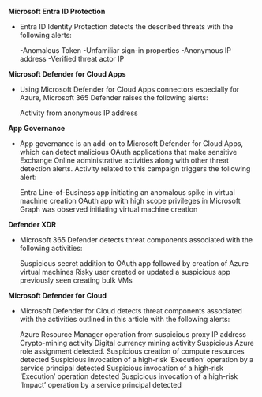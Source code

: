 **Microsoft Entra ID Protection**
- Entra ID Identity Protection detects the described threats with the following alerts:

    -Anomalous Token
    -Unfamiliar sign-in properties
    -Anonymous IP address
    -Verified threat actor IP

**Microsoft Defender for Cloud Apps**
- Using Microsoft Defender for Cloud Apps connectors especially for Azure, Microsoft 365 Defender raises the following alerts:

    Activity from anonymous IP address

**App Governance**
- App governance is an add-on to Microsoft Defender for Cloud Apps, which can detect malicious OAuth applications that make sensitive Exchange Online administrative activities along with other threat detection alerts. Activity related to this campaign triggers the following alert:

    Entra Line-of-Business app initiating an anomalous spike in virtual machine creation
    OAuth app with high scope privileges in Microsoft Graph was observed initiating virtual machine creation


**Defender XDR**
- Microsoft 365 Defender detects threat components associated with the following activities:

    Suspicious secret addition to OAuth app followed by creation of Azure virtual machines
    Risky user created or updated a suspicious app previously seen creating bulk VMs

**Microsoft Defender for Cloud**
- Microsoft Defender for Cloud detects threat components associated with the activities outlined in this article with the following alerts:

    Azure Resource Manager operation from suspicious proxy IP address
    Crypto-mining activity
    Digital currency mining activity
    Suspicious Azure role assignment detected.
    Suspicious creation of compute resources detected
    Suspicious invocation of a high-risk ‘Execution’ operation by a service principal detected
    Suspicious invocation of a high-risk ‘Execution’ operation detected
    Suspicious invocation of a high-risk ‘Impact’ operation by a service principal detected
